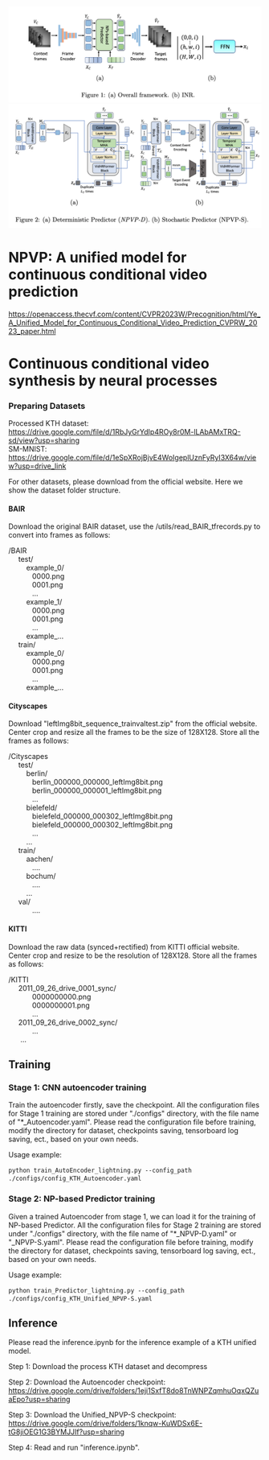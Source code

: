 ![Alt text](./docs/figure_1.png?raw=true "Overall Framework")
![Alt text](./docs/figure_2.png?raw=true "NPVP")
# NPVP: A unified model for continuous conditional video prediction
https://openaccess.thecvf.com/content/CVPR2023W/Precognition/html/Ye_A_Unified_Model_for_Continuous_Conditional_Video_Prediction_CVPRW_2023_paper.html

# Continuous conditional video synthesis by neural processes
### Preparing Datasets
Processed KTH dataset: https://drive.google.com/file/d/1RbJyGrYdIp4ROy8r0M-lLAbAMxTRQ-sd/view?usp=sharing \
SM-MNIST: https://drive.google.com/file/d/1eSpXRojBjvE4WoIgeplUznFyRyI3X64w/view?usp=drive_link

For other datasets, please download from the official website. Here we show the dataset folder structure.

#### BAIR
Download the original BAIR dataset, use the /utils/read_BAIR_tfrecords.py to convert into frames as follows:

/BAIR \
  &nbsp;&nbsp;&nbsp;&nbsp; test/ \
  &nbsp;&nbsp;&nbsp;&nbsp;&nbsp;&nbsp;&nbsp;&nbsp; example_0/ \
  &nbsp;&nbsp;&nbsp;&nbsp;&nbsp;&nbsp;&nbsp;&nbsp;&nbsp;&nbsp;&nbsp; 0000.png \
  &nbsp;&nbsp;&nbsp;&nbsp;&nbsp;&nbsp;&nbsp;&nbsp;&nbsp;&nbsp;&nbsp; 0001.png \
  &nbsp;&nbsp;&nbsp;&nbsp;&nbsp;&nbsp;&nbsp;&nbsp;&nbsp;&nbsp;&nbsp; ... \
  &nbsp;&nbsp;&nbsp;&nbsp;&nbsp;&nbsp;&nbsp;&nbsp; example_1/ \
  &nbsp;&nbsp;&nbsp;&nbsp;&nbsp;&nbsp;&nbsp;&nbsp;&nbsp;&nbsp;&nbsp; 0000.png \
  &nbsp;&nbsp;&nbsp;&nbsp;&nbsp;&nbsp;&nbsp;&nbsp;&nbsp;&nbsp;&nbsp; 0001.png \
  &nbsp;&nbsp;&nbsp;&nbsp;&nbsp;&nbsp;&nbsp;&nbsp;&nbsp;&nbsp;&nbsp; ... \
  &nbsp;&nbsp;&nbsp;&nbsp;&nbsp;&nbsp;&nbsp;&nbsp; example_... \
&nbsp;&nbsp;&nbsp;&nbsp; train/ \
  &nbsp;&nbsp;&nbsp;&nbsp;&nbsp;&nbsp;&nbsp;&nbsp; example_0/ \
  &nbsp;&nbsp;&nbsp;&nbsp;&nbsp;&nbsp;&nbsp;&nbsp;&nbsp;&nbsp;&nbsp; 0000.png \
  &nbsp;&nbsp;&nbsp;&nbsp;&nbsp;&nbsp;&nbsp;&nbsp;&nbsp;&nbsp;&nbsp; 0001.png \
  &nbsp;&nbsp;&nbsp;&nbsp;&nbsp;&nbsp;&nbsp;&nbsp;&nbsp;&nbsp;&nbsp; ... \
  &nbsp;&nbsp;&nbsp;&nbsp;&nbsp;&nbsp;&nbsp;&nbsp; example_... 

#### Cityscapes
Download "leftImg8bit_sequence_trainvaltest.zip" from the official website. Center crop and resize all the frames to be the size of 128X128. Store all the frames as follows:

/Cityscapes \
  &nbsp;&nbsp;&nbsp;&nbsp; test/ \
  &nbsp;&nbsp;&nbsp;&nbsp;&nbsp;&nbsp;&nbsp;&nbsp; berlin/ \
  &nbsp;&nbsp;&nbsp;&nbsp;&nbsp;&nbsp;&nbsp;&nbsp;&nbsp;&nbsp;&nbsp; berlin_000000_000000_leftImg8bit.png \
  &nbsp;&nbsp;&nbsp;&nbsp;&nbsp;&nbsp;&nbsp;&nbsp;&nbsp;&nbsp;&nbsp; berlin_000000_000001_leftImg8bit.png \
  &nbsp;&nbsp;&nbsp;&nbsp;&nbsp;&nbsp;&nbsp;&nbsp;&nbsp;&nbsp;&nbsp; ... \
  &nbsp;&nbsp;&nbsp;&nbsp;&nbsp;&nbsp;&nbsp;&nbsp; bielefeld/ \
  &nbsp;&nbsp;&nbsp;&nbsp;&nbsp;&nbsp;&nbsp;&nbsp;&nbsp;&nbsp;&nbsp; bielefeld_000000_000302_leftImg8bit.png \
  &nbsp;&nbsp;&nbsp;&nbsp;&nbsp;&nbsp;&nbsp;&nbsp;&nbsp;&nbsp;&nbsp; bielefeld_000000_000302_leftImg8bit.png \
  &nbsp;&nbsp;&nbsp;&nbsp;&nbsp;&nbsp;&nbsp;&nbsp;&nbsp;&nbsp;&nbsp; ... \
  &nbsp;&nbsp;&nbsp;&nbsp;&nbsp;&nbsp;&nbsp;&nbsp; ... \
&nbsp;&nbsp;&nbsp;&nbsp; train/\
&nbsp;&nbsp;&nbsp;&nbsp;&nbsp;&nbsp;&nbsp;&nbsp; aachen/ \
&nbsp;&nbsp;&nbsp;&nbsp;&nbsp;&nbsp;&nbsp;&nbsp;&nbsp;&nbsp;&nbsp; .... \
&nbsp;&nbsp;&nbsp;&nbsp;&nbsp;&nbsp;&nbsp;&nbsp; bochum/ \
&nbsp;&nbsp;&nbsp;&nbsp;&nbsp;&nbsp;&nbsp;&nbsp;&nbsp;&nbsp;&nbsp; .... \
&nbsp;&nbsp;&nbsp;&nbsp;&nbsp;&nbsp;&nbsp;&nbsp; ... \
&nbsp;&nbsp;&nbsp;&nbsp; val/\
&nbsp;&nbsp;&nbsp;&nbsp;&nbsp;&nbsp;&nbsp;&nbsp;&nbsp;&nbsp;&nbsp; ....

#### KITTI
Download the raw data (synced+rectified) from KITTI official website. Center crop and resize to be the resolution of 128X128.
Store all the frames as follows:

/KITTI \
  &nbsp;&nbsp;&nbsp;&nbsp; 2011_09_26_drive_0001_sync/ \
  &nbsp;&nbsp;&nbsp;&nbsp;&nbsp;&nbsp;&nbsp;&nbsp;&nbsp;&nbsp;&nbsp; 0000000000.png \
  &nbsp;&nbsp;&nbsp;&nbsp;&nbsp;&nbsp;&nbsp;&nbsp;&nbsp;&nbsp;&nbsp; 0000000001.png \
  &nbsp;&nbsp;&nbsp;&nbsp;&nbsp;&nbsp;&nbsp;&nbsp;&nbsp;&nbsp;&nbsp; ... \
  &nbsp;&nbsp;&nbsp;&nbsp; 2011_09_26_drive_0002_sync/ \
  &nbsp;&nbsp;&nbsp;&nbsp;&nbsp;&nbsp;&nbsp;&nbsp;&nbsp;&nbsp;&nbsp; ... \
  &nbsp;&nbsp;&nbsp;&nbsp;&nbsp; ... 

## Training
### Stage 1: CNN autoencoder training
Train the autoencoder firstly, save the checkpoint. All the configuration files for Stage 1 training are stored under "./configs" directory, with the file name of "*_Autoencoder.yaml". Please read the configuration file before training, modify the directory for dataset, checkpoints saving, tensorboard log saving, ect., based on your own needs.

Usage example:
```
python train_AutoEncoder_lightning.py --config_path ./configs/config_KTH_Autoencoder.yaml
```

### Stage 2: NP-based Predictor training

Given a trained Autoencoder from stage 1, we can load it for the training of NP-based Predictor. All the configuration files for Stage 2 training are stored under "./configs" directory, with the file name of "*_NPVP-D.yaml" or "_NPVP-S.yaml". Please read the configuration file before training, modify the directory for dataset, checkpoints saving, tensorboard log saving, ect., based on your own needs.

Usage example:
```
python train_Predictor_lightning.py --config_path ./configs/config_KTH_Unified_NPVP-S.yaml
```

## Inference
Please read the inference.ipynb for the inference example of a KTH unified model.

Step 1: Download the process KTH dataset and decompress

Step 2: Download the Autoencoder checkpoint: https://drive.google.com/drive/folders/1eji1SxfT8do8TnWNPZqmhuOqxQZuaEpo?usp=sharing

Step 3: Download the Unified_NPVP-S checkpoint: https://drive.google.com/drive/folders/1knqw-KuWDSx6E-tG8jiOEG1G3BYMJJIf?usp=sharing

Step 4: Read and run "inference.ipynb".